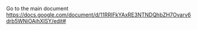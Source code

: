 Go to the main document 
https://docs.google.com/document/d/11RRlFkYAxRE3NTNDQhbZH7Ovarv6drb5WNiOAjhXISY/edit# 
